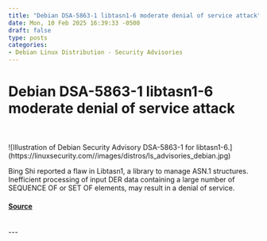 ```yaml
---
title: "Debian DSA-5863-1 libtasn1-6 moderate denial of service attack"
date: Mon, 10 Feb 2025 16:39:33 -0500
draft: false
type: posts
categories: 
- Debian Linux Distribution - Security Advisories
---
```

# Debian DSA-5863-1 libtasn1-6 moderate denial of service attack

<br/>

<br/>
![Illustration of Debian Security Advisory DSA-5863-1 for libtasn1-6.](https://linuxsecurity.com//images/distros/ls_advisories_debian.jpg)

Bing Shi reported a flaw in Libtasn1, a library to manage ASN.1 structures. Inefficient processing of input DER data containing a large number of SEQUENCE OF or SET OF elements, may result in a denial of service.

#### [Source](https://linuxsecurity.com/advisories/debian/debian-dsa-5863-1-libtasn1-6-security-advisory-updates-rjqwolyph3mq)

<br/>
---
